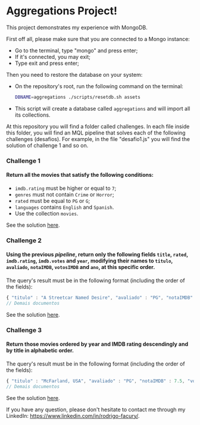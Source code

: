 # Aggregations Project!

This project demonstrates my experience with MongoDB.

First off all, please make sure that you are connected to a Mongo instance:

 * Go to the terminal, type "mongo" and press enter;
 * If it's connected, you may exit;
 * Type exit and press enter;

 Then you need to restore the database on your system:

 * On the repository's root, run the following command on the terminal:

    ```sh
    DBNAME=aggregations ./scripts/resetdb.sh assets
    ```

  * This script will create a database called `aggregations` and will import all its collections.

At this repository you will find a folder called challenges. In each file inside this folder, you will find an MQL pipeline that solves each of the following challenges (desafios). For example, in the file "desafio1.js" you will find the solution of challenge 1 and so on. 


### Challenge 1

#### Return all the movies that satisfy the following conditions:

* `imdb.rating` must be higher or equal to `7`;
* `genres` must not contain `Crime` or `Horror`;
* `rated` must be equal to `PG` or `G`;
* `languages` contains `English` and `Spanish`.
* Use the collection `movies`.

See the solution [here](challenges/desafio1.js).

### Challenge 2

#### Using the previous _pipeline_, return only the following fields `title`, `rated`, `imdb.rating`, `imdb.votes` and `year`, modifying their names to `titulo`, `avaliado`, `notaIMDB`, `votosIMDB` and `ano`, at this specific order.


The query's result must be in the following format (including the order of the fields):

```javascript
{ "titulo" : "A Streetcar Named Desire", "avaliado" : "PG", "notaIMDB" : 8.1, "votosIMDB" : 72364, "ano" : 1951 }
// Demais documentos
```

See the solution [here](challenges/desafio2.js).

### Challenge 3

#### Return those movies ordered by year and IMDB rating descendingly and by title in alphabetic order.

The query's result must be in the following format (including the order of the fields):

```javascript
{ "titulo" : "McFarland, USA", "avaliado" : "PG", "notaIMDB" : 7.5, "votosIMDB" : 14091, "ano" : 2015 }
// Demais documentos
```
See the solution [here](challenges/desafio3.js).

If you have any question, please don't hesitate to contact me through my LinkedIn: https://www.linkedin.com/in/rodrigo-facury/.
